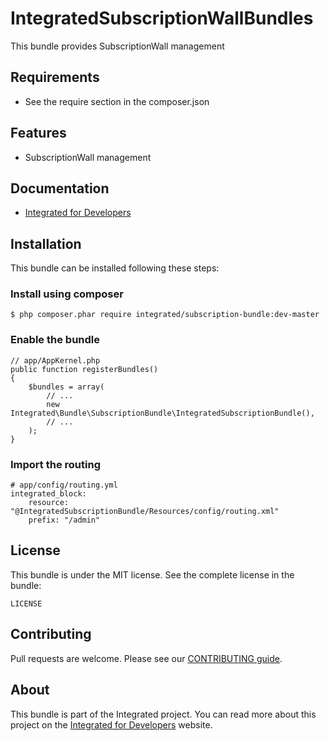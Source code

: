 # IntegratedSubscriptionWallBundles #
This bundle provides SubscriptionWall management

## Requirements ##
* See the require section in the composer.json

## Features ##
* SubscriptionWall management

## Documentation ##
* [Integrated for Developers](http://integratedfordevelopers.com/ "Integrated for Developers")

## Installation ##
This bundle can be installed following these steps:

### Install using composer ###

    $ php composer.phar require integrated/subscription-bundle:dev-master

### Enable the bundle ###

    // app/AppKernel.php
    public function registerBundles()
    {
        $bundles = array(
            // ...
            new Integrated\Bundle\SubscriptionBundle\IntegratedSubscriptionBundle(),
            // ...
        );
    }

### Import the routing ###

    # app/config/routing.yml
    integrated_block:
        resource: "@IntegratedSubscriptionBundle/Resources/config/routing.xml"
        prefix: "/admin"

## License ##
This bundle is under the MIT license. See the complete license in the bundle:

    LICENSE

## Contributing ##
Pull requests are welcome. Please see our [CONTRIBUTING guide](http://integratedfordevelopers.com/contributing "CONTRIBUTING guide").

## About ##
This bundle is part of the Integrated project. You can read more about this project on the
[Integrated for Developers](http://integratedfordevelopers.com/ "Integrated for Developers") website.
